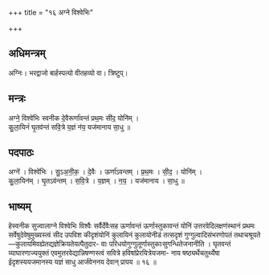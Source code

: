 +++
title = "१६ अग्ने विश्वेभिः"

+++
## अधिमन्त्रम्
अग्निः। भरद्वाजो बार्हस्पत्यो वीतहव्यो वा। त्रिष्टुप्।

## मन्त्रः
अग्ने॒ विश्वे॑भिः स्वनीक दे॒वैरूर्णा॑वन्तं प्रथ॒मः सी॑द॒ योनि॑म् ।  
कु॒ला॒यिनं॑ घृ॒तव॑न्तं सवि॒त्रे य॒ज्ञं न॑य॒ यज॑मानाय सा॒धु ॥

## पदपाठः
अग्ने॑ । विश्वे॑भिः । सु॒ऽअ॒नी॒क॒ । दे॒वैः । ऊर्णा॑ऽवन्तम् । प्र॒थ॒मः । सी॒द॒ । योनि॑म् ।  
कु॒ला॒यिन॑म् । घृ॒तऽव॑न्तम् । स॒वि॒त्रे । य॒ज्ञम् । न॒य॒ । यज॑मानाय । सा॒धु ॥

## भाष्यम्
हेस्वनीक सुज्वालाग्ने विश्वेभिः विश्वैः सर्वैर्देवैःसह ऊर्णावन्तं ऊर्णास्तुकावन्तं योनिं उत्तरवेदिलक्षणंस्थानं प्रथमः सर्वेषुदेवेषुमुख्यस्त्वं सीद उपविश कीदृशंयोनिं कुलायिनं कुलायोनीडं तत्सदृशं गुग्गुल्वादिसंभरणोपतं तथाचश्रूयते—कुलायमिवह्येतद्यज्ञेक्रियतेयत्पैतुदार- वाः परिधयोगुग्गुलूर्णास्तुकाःसुगन्धितेजनानीति । घृतवन्तं व्याघारणाज्ययुक्तं एवमुत्तरवेद्यान्निषण्णस्त्वं सवित्रे हविषांप्रेरयित्रेयजमा- नाय षष्ठ्यर्थेचतुर्थ्येषा ईदृशस्ययजमानस्य यज्ञं साधु आर्जवेननय देवान् प्रापय ॥ १६ ॥